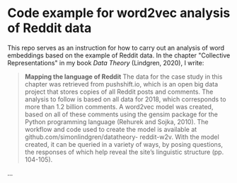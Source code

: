 # Code example for word2vec analysis of Reddit data

This repo serves as an instruction for how to carry out an analysis of word embeddings based on the example of Reddit data. In the chapter "Collective Representations" in my book *Data Theory* (Lindgren, 2020), I write:

>**Mapping the language of Reddit**
>The data for the case study in this chapter was retrieved from pushshift.io, which is an open big data project that stores copies of all Reddit posts and comments. The analysis to follow is based on all data for 2018, which corresponds to more than 1.2 billion comments. A word2vec model was created, based on all of these comments using the gensim package for the Python programming language (Rehurek and Sojka, 2010). The workflow and code used to create the model is available at github.com/simonlindgren/datatheory- reddit-w2v. With the model created, it can be queried in a variety of ways, by posing questions, the responses of which help reveal the site’s linguistic structure (pp. 104-105).

...
